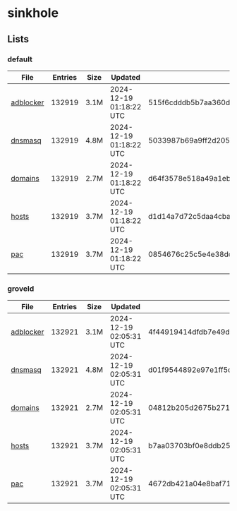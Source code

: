# sinkhole

## Lists

### default

|File|Entries|Size|Updated|Hash|
|-|-|-|-|-|
|[adblocker](https://raw.githubusercontent.com/groveld/sinkhole/lists/default/adblocker.txt)|132919|3.1M|2024-12-19 01:18:22 UTC|515f6cdddb5b7aa360dca8524db2b7aedf3804653c6a743714175e3c4a5cc854|
|[dnsmasq](https://raw.githubusercontent.com/groveld/sinkhole/lists/default/dnsmasq.txt)|132919|4.8M|2024-12-19 01:18:22 UTC|5033987b69a9ff2d2055b6493aacb002b88aaadcdce958bb73e52d9a0c1f564c|
|[domains](https://raw.githubusercontent.com/groveld/sinkhole/lists/default/domains.txt)|132919|2.7M|2024-12-19 01:18:22 UTC|d64f3578e518a49a1ebad17825bcacfe39afb88792735f812c866b6b5b2557a2|
|[hosts](https://raw.githubusercontent.com/groveld/sinkhole/lists/default/hosts.txt)|132919|3.7M|2024-12-19 01:18:22 UTC|d1d14a7d72c5daa4cba4c2fa58f545fce7d96d1684410971349eb93e3d229d31|
|[pac](https://raw.githubusercontent.com/groveld/sinkhole/lists/default/pac.txt)|132919|3.7M|2024-12-19 01:18:22 UTC|0854676c25c5e4e38dd803c9ded9862cd56bf6e24df7bed964d5bd35f18731be|

### groveld

|File|Entries|Size|Updated|Hash|
|-|-|-|-|-|
|[adblocker](https://raw.githubusercontent.com/groveld/sinkhole/lists/groveld/adblocker.txt)|132921|3.1M|2024-12-19 02:05:31 UTC|4f44919414dfdb7e49dacb402f7ea1be9ef0135d8528f8c7db3ff528c80d6f0e|
|[dnsmasq](https://raw.githubusercontent.com/groveld/sinkhole/lists/groveld/dnsmasq.txt)|132921|4.8M|2024-12-19 02:05:31 UTC|d01f9544892e97e1ff5c421971b6e32eed55436b7fa478e4573165994ebd6b29|
|[domains](https://raw.githubusercontent.com/groveld/sinkhole/lists/groveld/domains.txt)|132921|2.7M|2024-12-19 02:05:31 UTC|04812b205d2675b27189b97e85a1ea6422ecae4444b867cf819eda64bf1404a0|
|[hosts](https://raw.githubusercontent.com/groveld/sinkhole/lists/groveld/hosts.txt)|132921|3.7M|2024-12-19 02:05:31 UTC|b7aa03703bf0e8ddb25862fd81cf17061edb1625d4fcf7d8739f07959717a95b|
|[pac](https://raw.githubusercontent.com/groveld/sinkhole/lists/groveld/pac.txt)|132921|3.7M|2024-12-19 02:05:31 UTC|4672db421a04e8baf71c078e3d35ca12480cf8be36feb2034bafdc19fed67a22|
